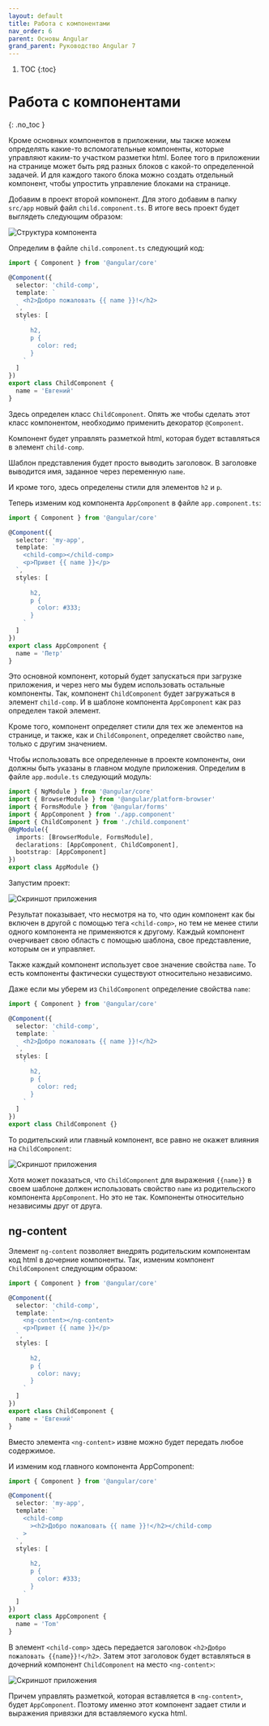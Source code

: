 ```yaml
---
layout: default
title: Работа с компонентами
nav_order: 6
parent: Основы Angular
grand_parent: Руководство Angular 7
---
```


<!-- prettier-ignore-start -->
1. TOC
{:toc}

# Работа с компонентами
{: .no_toc }
<!-- prettier-ignore-end -->

Кроме основных компонентов в приложении, мы также можем определять какие-то вспомогательные компоненты, которые управляют каким-то участком разметки html. Более того в приложении на странице может быть ряд разных блоков с какой-то определенной задачей. И для каждого такого блока можно создать отдельный компонент, чтобы упростить управление блоками на странице.

Добавим в проект второй компонент. Для этого добавим в папку `src/app` новый файл `child.component.ts`. В итоге весь проект будет выглядеть следующим образом:

![Структура компонента](work-components-1.png)

Определим в файле `child.component.ts` следующий код:

```typescript
import { Component } from '@angular/core'

@Component({
  selector: 'child-comp',
  template: `
    <h2>Добро пожаловать {{ name }}!</h2>
  `,
  styles: [
    `
      h2,
      p {
        color: red;
      }
    `
  ]
})
export class ChildComponent {
  name = 'Евгений'
}
```

Здесь определен класс `ChildComponent`. Опять же чтобы сделать этот класс компонентом, необходимо применить декоратор `@Component`.

Компонент будет управлять разметкой html, которая будет вставляться в элемент `child-comp`.

Шаблон представления будет просто выводить заголовок. В заголовке выводится имя, заданное через переменную `name`.

И кроме того, здесь определены стили для элементов `h2` и `p`.

Теперь изменим код компонента `AppComponent` в файле `app.component.ts`:

```typescript
import { Component } from '@angular/core'

@Component({
  selector: 'my-app',
  template: `
    <child-comp></child-comp>
    <p>Привет {{ name }}</p>
  `,
  styles: [
    `
      h2,
      p {
        color: #333;
      }
    `
  ]
})
export class AppComponent {
  name = 'Петр'
}
```

Это основной компонент, который будет запускаться при загрузке приложения, и через него мы будем использовать остальные компоненты. Так, компонент `ChildComponent` будет загружаться в элемент `child-comp`. И в шаблоне компонента `AppComponent` как раз определен такой элемент.

Кроме того, компонент определяет стили для тех же элементов на странице, и также, как и `ChildComponent`, определяет свойство `name`, только с другим значением.

Чтобы использовать все определенные в проекте компоненты, они должны быть указаны в главном модуле приложения. Определим в файле `app.module.ts` следующий модуль:

```typescript
import { NgModule } from '@angular/core'
import { BrowserModule } from '@angular/platform-browser'
import { FormsModule } from '@angular/forms'
import { AppComponent } from './app.component'
import { ChildComponent } from './child.component'
@NgModule({
  imports: [BrowserModule, FormsModule],
  declarations: [AppComponent, ChildComponent],
  bootstrap: [AppComponent]
})
export class AppModule {}
```

Запустим проект:

![Скриншот приложения](work-components-2.png)

Результат показывает, что несмотря на то, что один компонент как бы включен в другой с помощью тега `<child-comp>`, но тем не менее стили одного компонента не применяются к другому. Каждый компонент очерчивает свою область с помощью шаблона, свое представление, которым он и управляет.

Также каждый компонент использует свое значение свойства `name`. То есть компоненты фактически существуют относительно независимо.

Даже если мы уберем из `ChildComponent` определение свойства `name`:

```typescript
import { Component } from '@angular/core'

@Component({
  selector: 'child-comp',
  template: `
    <h2>Добро пожаловать {{ name }}!</h2>
  `,
  styles: [
    `
      h2,
      p {
        color: red;
      }
    `
  ]
})
export class ChildComponent {}
```

То родительский или главный компонент, все равно не окажет влияния на `ChildComponent`:

![Скриншот приложения](work-components-3.png)

Хотя может показаться, что `ChildComponent` для выражения `{{name}}` в своем шаблоне должен использовать свойство `name` из родительского компонента `AppComponent`. Но это не так. Компоненты относительно независимы друг от друга.

## ng-content

Элемент `ng-content` позволяет внедрять родительским компонентам код html в дочерние компоненты. Так, изменим компонент `ChildComponent` следующим образом:

```typescript
import { Component } from '@angular/core'

@Component({
  selector: 'child-comp',
  template: `
    <ng-content></ng-content>
    <p>Привет {{ name }}</p>
  `,
  styles: [
    `
      h2,
      p {
        color: navy;
      }
    `
  ]
})
export class ChildComponent {
  name = 'Евгений'
}
```

Вместо элемента `<ng-content>` извне можно будет передать любое содержимое.

И изменим код главного компонента AppComponent:

```typescript
import { Component } from '@angular/core'

@Component({
  selector: 'my-app',
  template: `
    <child-comp
      ><h2>Добро пожаловать {{ name }}!</h2></child-comp
    >
  `,
  styles: [
    `
      h2,
      p {
        color: #333;
      }
    `
  ]
})
export class AppComponent {
  name = 'Tom'
}
```

В элемент `<child-comp>` здесь передается заголовок `<h2>Добро пожаловать {{name}}!</h2>`. Затем этот заголовок будет вставляться в дочерний компонент `ChildComponent` на место `<ng-content>`:

![Скриншот приложения](work-components-4.png)

Причем управлять разметкой, которая вставляется в `<ng-content>`, будет `AppComponent`. Поэтому именно этот компонент задает стили и выражения привязки для вставляемого куска html.
